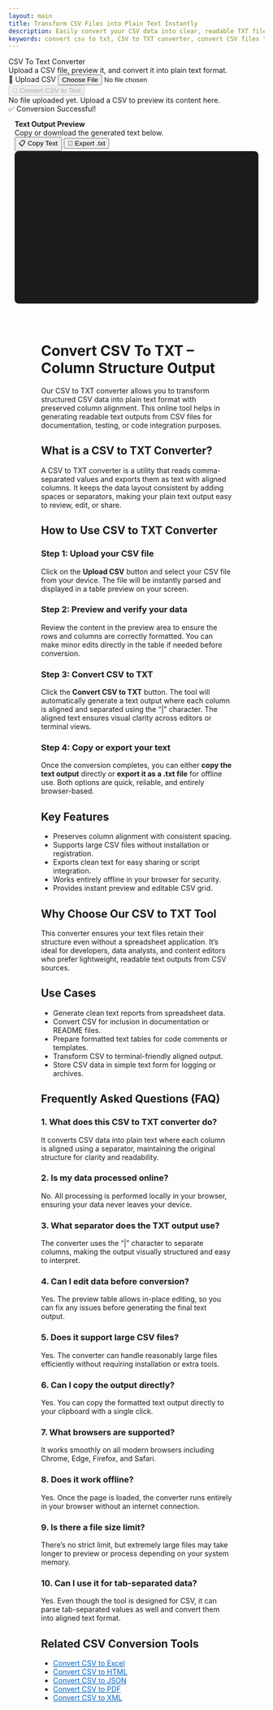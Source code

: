```yaml
---
layout: main
title: Transform CSV Files into Plain Text Instantly
description: Easily convert your CSV data into clear, readable TXT files with  browser-based converter. Fast, secure, and works entirely offline.
keywords: convert csv to txt, CSV to TXT converter, convert CSV files to TXT, online CSV to TXT tool, free CSV to TXT
---
```

<script src="https://cdnjs.cloudflare.com/ajax/libs/xlsx/0.18.5/xlsx.full.min.js"></script>



<div class="csvx-container">
  <div class="csvx-panel" id="csvPanelText">
    <div class="panel-header">
      <div>
        <div class="title">CSV To Text Converter</div>
        <div class="small">Upload a CSV file, preview it, and convert it into plain text format.</div>
      </div>
      <div class="controls">
        <label class="csvx-btn" id="uploadBtnText" title="Upload CSV">
          📂 Upload CSV
          <input id="fileInputText" type="file" accept="text/csv, .csv">
        </label>
        <button class="csvx-btn primary" id="convertBtnText" disabled title="Convert CSV to Text">🔄 Convert CSV to Text</button>
      </div>
    </div>
    <div id="csvPreviewText" class="csvx-preview" contenteditable>
      <div class="small" id="placeholderText">No file uploaded yet. Upload a CSV to preview its content here.</div>
    </div>
    <div id="toastText" class="csvx-toast">✅ Conversion Successful!</div>
  </div>
</div>

<div class="csvx-container">  
  <div id="textPanel" class="csvx-excel-panel">
    <div class="csvx-panel" style="padding:12px;">
      <div class="excel-header">
        <div>
          <div style="font-weight:700">Text Output Preview</div>
          <div class="small">Copy or download the generated text below.</div>
        </div>
        <div class="controls">
          <button class="csvx-btn" id="copyTextBtn" title="Copy Text to Clipboard">📋 Copy Text</button>
          <button class="csvx-btn" id="exportTextBtn" title="Download as Text File">💾 Export .txt</button>
        </div>
      </div>
      <textarea id="textPreview" class="csvx-preview" style="min-height:300px; background:#1b1b1b; color:#eee; font-family:monospace; padding:10px; border:none; width:100%; border-radius:8px;" contenteditable="true"></textarea>
    </div>
  </div>
</div>

<script src="/assets/js/csv-to-txt.js"></script>

<div style="margin: 4rem;">

<h1>Convert CSV To TXT – Column Structure Output</h1>
<p>Our CSV to TXT converter allows you to transform structured CSV data into plain text format with preserved column alignment. This online tool helps in generating readable text outputs from CSV files for documentation, testing, or code integration purposes.</p>

<h2>What is a CSV to TXT Converter?</h2>
<p>A CSV to TXT converter is a utility that reads comma-separated values and exports them as text with aligned columns. It keeps the data layout consistent by adding spaces or separators, making your plain text output easy to review, edit, or share.</p>

<h2>How to Use CSV to TXT Converter</h2>

<h3>Step 1: Upload your CSV file</h3>
<p>Click on the <strong>Upload CSV</strong> button and select your CSV file from your device. The file will be instantly parsed and displayed in a table preview on your screen.</p>

<h3>Step 2: Preview and verify your data</h3>
<p>Review the content in the preview area to ensure the rows and columns are correctly formatted. You can make minor edits directly in the table if needed before conversion.</p>

<h3>Step 3: Convert CSV to TXT</h3>
<p>Click the <strong>Convert CSV to TXT</strong> button. The tool will automatically generate a text output where each column is aligned and separated using the “|” character. The aligned text ensures visual clarity across editors or terminal views.</p>

<h3>Step 4: Copy or export your text</h3>
<p>Once the conversion completes, you can either <strong>copy the text output</strong> directly or <strong>export it as a .txt file</strong> for offline use. Both options are quick, reliable, and entirely browser-based.</p>

<h2>Key Features</h2>
<ul>
  <li>Preserves column alignment with consistent spacing.</li>
  <li>Supports large CSV files without installation or registration.</li>
  <li>Exports clean text for easy sharing or script integration.</li>
  <li>Works entirely offline in your browser for security.</li>
  <li>Provides instant preview and editable CSV grid.</li>
</ul>

<h2>Why Choose Our CSV to TXT Tool</h2>
<p>This converter ensures your text files retain their structure even without a spreadsheet application. It’s ideal for developers, data analysts, and content editors who prefer lightweight, readable text outputs from CSV sources.</p>

<h2>Use Cases</h2>
<ul>
  <li>Generate clean text reports from spreadsheet data.</li>
  <li>Convert CSV for inclusion in documentation or README files.</li>
  <li>Prepare formatted text tables for code comments or templates.</li>
  <li>Transform CSV to terminal-friendly aligned output.</li>
  <li>Store CSV data in simple text form for logging or archives.</li>
</ul>

<h2>Frequently Asked Questions (FAQ)</h2>

<h3>1. What does this CSV to TXT converter do?</h3>
<p>It converts CSV data into plain text where each column is aligned using a separator, maintaining the original structure for clarity and readability.</p>

<h3>2. Is my data processed online?</h3>
<p>No. All processing is performed locally in your browser, ensuring your data never leaves your device.</p>

<h3>3. What separator does the TXT output use?</h3>
<p>The converter uses the “|” character to separate columns, making the output visually structured and easy to interpret.</p>

<h3>4. Can I edit data before conversion?</h3>
<p>Yes. The preview table allows in-place editing, so you can fix any issues before generating the final text output.</p>

<h3>5. Does it support large CSV files?</h3>
<p>Yes. The converter can handle reasonably large files efficiently without requiring installation or extra tools.</p>

<h3>6. Can I copy the output directly?</h3>
<p>Yes. You can copy the formatted text output directly to your clipboard with a single click.</p>

<h3>7. What browsers are supported?</h3>
<p>It works smoothly on all modern browsers including Chrome, Edge, Firefox, and Safari.</p>

<h3>8. Does it work offline?</h3>
<p>Yes. Once the page is loaded, the converter runs entirely in your browser without an internet connection.</p>

<h3>9. Is there a file size limit?</h3>
<p>There’s no strict limit, but extremely large files may take longer to preview or process depending on your system memory.</p>

<h3>10. Can I use it for tab-separated data?</h3>
<p>Yes. Even though the tool is designed for CSV, it can parse tab-separated values as well and convert them into aligned text format.</p>

<h2>Related CSV Conversion Tools</h2>
<ul>
  <li><a href="/convert-csv-to-excel" style="color:#0066cc;text-decoration:underline;">Convert CSV to Excel</a></li>
  <li><a href="/convert-csv-to-html" style="color:#0066cc;text-decoration:underline;">Convert CSV to HTML</a></li>
  <li><a href="/convert-csv-to-json" style="color:#0066cc;text-decoration:underline;">Convert CSV to JSON</a></li>
  <li><a href="/convert-csv-to-pdf" style="color:#0066cc;text-decoration:underline;">Convert CSV to PDF</a></li>
  <li><a href="/convert-csv-to-xml" style="color:#0066cc;text-decoration:underline;">Convert CSV to XML</a></li>
</ul>

</div>



<!-- ✅ WebApplication Schema -->
<script type="application/ld+json">
{
  "@context": "https://schema.org",
  "@type": "WebApplication",
  "name": "CSV to TXT Converter",
  "url": "https://smallsuggestions.com/convert-csv-to-txt",
  "applicationCategory": "UtilitiesApplication",
  "operatingSystem": "Any",
  "description": "Convert CSV files to plain text format with structured columns using our free online CSV to TXT converter. Fast, secure, and fully browser-based.",
  "featureList": [
    "Instant CSV to TXT conversion",
    "Column-aligned plain text output",
    "Secure, browser-based processing",
    "Supports large CSV files",
    "Free and easy to use"
  ]
}
</script>

<!-- ✅ Action Schema -->
<script type="application/ld+json">
{
  "@context": "https://schema.org",
  "@type": "Action",
  "name": "Convert CSV to TXT",
  "description": "Online CSV to TXT converter that transforms CSV data into column-aligned plain text instantly.",
  "target": {
    "@type": "EntryPoint",
    "urlTemplate": "https://smallsuggestions.com/convert-csv-to-txt"
  },
  "result": {
    "@type": "Thing",
    "name": "TXT file",
    "description": "Converted text file output from CSV the uploaded files."
  }
}
</script>

<!-- ✅ Dataset Schema -->
<script type="application/ld+json">
{
  "@context": "https://schema.org",
  "@type": "Dataset",
  "name": "CSV to TXT Conversion Dataset",
  "description": "A structured dataset generated through CSV to TXT conversion, preserving tabular column alignment in plain text form.",
  "license": "https://creativecommons.org/publicdomain/zero/1.0/",
  "creator": {
    "@type": "Organization",
    "name": "Small Suggestions",
    "url": "https://smallsuggestions.com"
  },
  "distribution": {
    "@type": "DataDownload",
    "encodingFormat": "text/plain",
    "contentUrl": "https://smallsuggestions.com/convert-csv-to-txt"
  }
}
</script>

<!-- ✅ HowTo Schema -->
<script type="application/ld+json">
{
  "@context": "https://schema.org",
  "@type": "HowTo",
  "name": "How to Convert CSV to TXT",
  "description": "Follow these steps to convert CSV to TXT online using our free browser-based converter.",
  "step": [
    {
      "@type": "HowToStep",
      "name": "Upload CSV file",
      "text": "Click the Upload CSV button and choose your file from your computer."
    },
    {
      "@type": "HowToStep",
      "name": "Preview your data",
      "text": "Verify that the CSV data appears correctly formatted in the preview area."
    },
    {
      "@type": "HowToStep",
      "name": "Convert CSV to TXT",
      "text": "Click Convert CSV to TXT to instantly transform the data into aligned text."
    },
    {
      "@type": "HowToStep",
      "name": "Copy or Export Text",
      "text": "Copy the output text or export it as a .txt file for offline use."
    }
  ]
}
</script>

<!-- ✅ ItemList Schema (Related Tools) -->
<script type="application/ld+json">
{
  "@context": "https://schema.org",
  "@type": "ItemList",
  "name": "Related CSV Conversion Tools",
  "itemListElement": [
    {
      "@type": "ListItem",
      "position": 1,
      "url": "https://smallsuggestions.com/convert-csv-to-excel",
      "name": "Convert CSV to Excel"
    },
    {
      "@type": "ListItem",
      "position": 2,
      "url": "https://smallsuggestions.com/convert-csv-to-html",
      "name": "Convert CSV to HTML"
    },
    {
      "@type": "ListItem",
      "position": 3,
      "url": "https://smallsuggestions.com/convert-csv-to-json",
      "name": "Convert CSV to JSON"
    },
    {
      "@type": "ListItem",
      "position": 4,
      "url": "https://smallsuggestions.com/convert-csv-to-pdf",
      "name": "Convert CSV to PDF"
    },
    {
      "@type": "ListItem",
      "position": 5,
      "url": "https://smallsuggestions.com/convert-csv-to-xml",
      "name": "Convert CSV to XML"
    }
  ]
}
</script>

<!-- ✅ FAQPage Schema (10 Detailed FAQs) -->
<script type="application/ld+json">
{
  "@context": "https://schema.org",
  "@type": "FAQPage",
  "mainEntity": [
    {
      "@type": "Question",
      "name": "What does this CSV to TXT converter do?",
      "acceptedAnswer": {
        "@type": "Answer",
        "text": "It converts CSV data into plain text format with aligned columns using the '|' separator for clarity."
      }
    },
    {
      "@type": "Question",
      "name": "Is my data processed online?",
      "acceptedAnswer": {
        "@type": "Answer",
        "text": "No, the entire conversion process takes place locally within your browser for complete privacy."
      }
    },
    {
      "@type": "Question",
      "name": "What separator does the TXT output use?",
      "acceptedAnswer": {
        "@type": "Answer",
        "text": "The tool uses the '|' symbol to separate columns, keeping data properly structured in text format."
      }
    },
    {
      "@type": "Question",
      "name": "Can I edit data before conversion?",
      "acceptedAnswer": {
        "@type": "Answer",
        "text": "Yes, you can make edits directly in the preview grid before generating the TXT file."
      }
    },
    {
      "@type": "Question",
      "name": "Does it support large CSV files?",
      "acceptedAnswer": {
        "@type": "Answer",
        "text": "Yes, it efficiently handles large files without affecting your browser performance."
      }
    },
    {
      "@type": "Question",
      "name": "Can I copy the output directly?",
      "acceptedAnswer": {
        "@type": "Answer",
        "text": "Yes, the tool provides a one-click option to copy the aligned text to your clipboard."
      }
    },
    {
      "@type": "Question",
      "name": "What browsers are supported?",
      "acceptedAnswer": {
        "@type": "Answer",
        "text": "It supports all modern browsers including Chrome, Firefox, Edge, and Safari."
      }
    },
    {
      "@type": "Question",
      "name": "Does it work offline?",
      "acceptedAnswer": {
        "@type": "Answer",
        "text": "Yes, once the tool is loaded, it can run fully offline without internet access."
      }
    },
    {
      "@type": "Question",
      "name": "Is there a file size limit?",
      "acceptedAnswer": {
        "@type": "Answer",
        "text": "There is no strict file size limit, though extremely large CSVs may take extra time to process."
      }
    },
    {
      "@type": "Question",
      "name": "Can I use this for tab-separated data?",
      "acceptedAnswer": {
        "@type": "Answer",
        "text": "Yes, tab-separated values are also supported and will be formatted into aligned text output."
      }
    }
  ]
}
</script>
